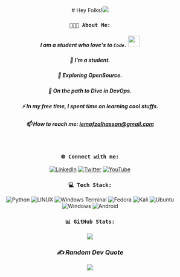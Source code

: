 <div align="center" width="30px">
# Hey Folks!<img  src="https://media.giphy.com/media/hvRJCLFzcasrR4ia7z/giphy.gif" </div>

### `👨🏻‍💻 About Me:`
##### I am a student who *love's* to `Code.` <img src="https://media.giphy.com/media/WUlplcMpOCEmTGBtBW/giphy.gif" width="30"> 
#####   :telescope: I’m a student.
#####   :seedling: Exploring OpenSource.
#####   👀  On the path to Dive in DevOps.
#####   :zap: In my free time, I spent time on learning cool stuffs.
#####   :mailbox:  How to reach me: iemafzalhassan@gmail.com
<br>

### `🌐 Connect with me:`
[![LinkedIn](https://img.shields.io/badge/LinkedIn-%230077B5.svg?logo=linkedin&logoColor=white)](https://linkedin.com/in/iemafzalhassan) [![Twitter](https://img.shields.io/badge/Twitter-%231DA1F2.svg?logo=Twitter&logoColor=white)](https://twitter.com/iemafzalhassan) [![YouTube](https://img.shields.io/badge/YouTube-%23FF0000.svg?logo=YouTube&logoColor=white)](https://youtube.com/@iemafzalhassan)

### `💻 Tech Stack:`

![Python](https://img.shields.io/badge/python-3670A0?style=for-the-badge&logo=python&logoColor=ffdd54) ![LINUX](https://img.shields.io/badge/Linux-FCC624?style=for-the-badge&logo=linux&logoColor=black) ![Windows Terminal](https://img.shields.io/badge/Windows%20Terminal-%234D4D4D.svg?style=for-the-badge&logo=windows-terminal&logoColor=white) ![Fedora](https://img.shields.io/badge/Fedora-294172?style=for-the-badge&logo=fedora&logoColor=white) ![Kali](https://img.shields.io/badge/Kali-268BEE?style=for-the-badge&logo=kalilinux&logoColor=white) ![Ubuntu](https://img.shields.io/badge/Ubuntu-E95420?style=for-the-badge&logo=ubuntu&logoColor=white) ![Windows](https://img.shields.io/badge/Windows-0078D6?style=for-the-badge&logo=windows&logoColor=white) ![Android](https://img.shields.io/badge/Android-3DDC84?style=for-the-badge&logo=android&logoColor=white) 

### `📊 GitHub Stats:`
<!--
![](https://github-readme-stats.vercel.app/api?username=iemafzalhassan&theme=grey&hide_border=false&include_all_commits=false&count_private=false)<br/>
-->
![](https://github-readme-streak-stats.herokuapp.com/?user=iemafzalhassan&theme=grey&hide_border=false)<br/>

<!--
![](https://github-readme-stats.vercel.app/api/top-langs/?username=iemafzalhassan&theme=dark&hide_border=false&include_all_commits=false&count_private=false&layout=compact)
-->

<!--
### 🏆 GitHub Trophies
![](https://github-profile-trophy.vercel.app/?username=iemafzalhassan&theme=dark_dimmed&no-frame=false&no-bg=true&margin-w=4)
-->

### *✍️ Random Dev Quote*
![](https://quotes-github-readme.vercel.app/api?type=horizontal&theme=grey)

<!--
### 🔝 Top Contributed Repo
![](https://github-contributor-stats.vercel.app/api?username=iemafzalhassan&limit=5&theme=dark&combine_all_yearly_contributions=true)
[![](https://visitcount.itsvg.in/api?id=iemafzalhassan&icon=9&color=12)](https://visitcount.itsvg.in)
-->
